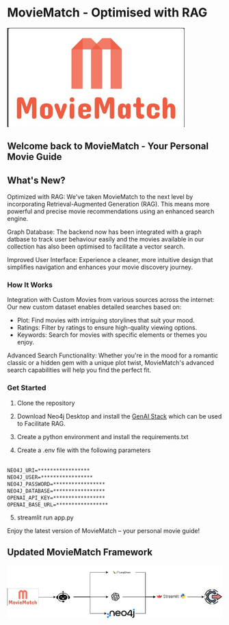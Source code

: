 
# MovieMatch - Optimised with RAG

![alt text](Images/logo.jpg)

## Welcome back to MovieMatch -  Your Personal Movie Guide

## What's New?

Optimized with RAG: We've taken MovieMatch to the next level by incorporating Retrieval-Augmented Generation (RAG). This means more powerful and precise movie recommendations using an enhanced search engine.

Graph Database: The backend now has been integrated with a graph datbase to track user behaviour easily and the movies available in our collection has also been optimised to facilitate a vector search.

Improved User Interface: Experience a cleaner, more intuitive design that simplifies navigation and enhances your movie discovery journey.

### How It Works

Integration with Custom Movies from various sources across the internet: Our new custom dataset enables detailed searches based on:

- Plot: Find movies with intriguing storylines that suit your mood.
- Ratings: Filter by ratings to ensure high-quality viewing options.
- Keywords: Search for movies with specific elements or themes you enjoy.

Advanced Search Functionality: Whether you're in the mood for a romantic classic or a hidden gem with a unique plot twist, MovieMatch's advanced search capabilities will help you find the perfect fit.

### Get Started
1. Clone the repository

2. Download Neo4j Desktop and install the [GenAI Stack](https://neo4j.com/generativeai/) which can be used to Facilitate RAG.

3. Create a python environment and install the requirements.txt

4. Create a .env file with the following parameters

```

NEO4J_URI=*****************
NEO4J_USER=*****************
NEO4J_PASSWORD=*****************
NEO4J_DATABASE=*****************
OPENAI_API_KEY=*****************
OPENAI_BASE_URL=*****************

```


5. streamlit run app.py

Enjoy the latest version of MovieMatch – your personal movie guide!

## Updated MovieMatch Framework 


![alt text](Images/MovieMatchtwo.png)

